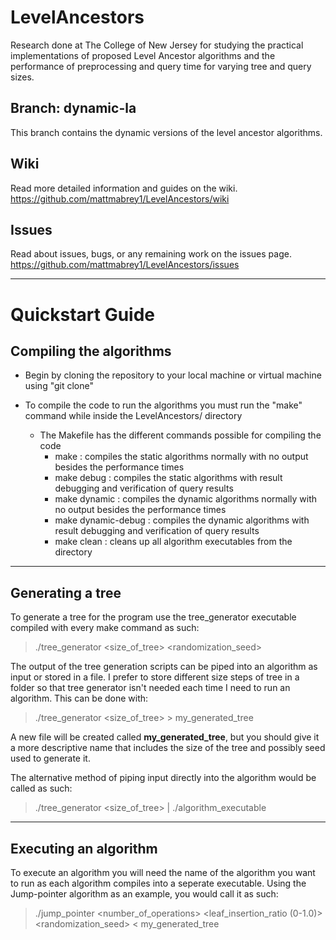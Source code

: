 # LevelAncestors
Research done at The College of New Jersey for studying the practical implementations of proposed Level Ancestor algorithms and the performance of preprocessing and query time for varying tree and query sizes.

## Branch: **dynamic-la**
This branch contains the dynamic versions of the level ancestor algorithms.

## Wiki
Read more detailed information and guides on the wiki.
https://github.com/mattmabrey1/LevelAncestors/wiki

## Issues
Read about issues, bugs, or any remaining work on the issues page.
https://github.com/mattmabrey1/LevelAncestors/issues

--- 
# Quickstart Guide

## Compiling the algorithms

- Begin by cloning the repository to your local machine or virtual machine using "git clone"

- To compile the code to run the algorithms you must run the "make" command while inside the LevelAncestors/ directory
    - The Makefile has the different commands possible for compiling the code
        - make : compiles the static algorithms normally with no output besides the performance times
        - make debug : compiles the static algorithms with result debugging and verification of query results
        - make dynamic : compiles the dynamic algorithms normally with no output besides the performance times
        - make dynamic-debug : compiles the dynamic algorithms with result debugging and verification of query results
        - make clean : cleans up all algorithm executables from the directory

--- 
## Generating a tree

To generate a tree for the program use the tree_generator executable compiled with every make command as such:
> ./tree_generator <size_of_tree> <randomization_seed>

The output of the tree generation scripts can be piped into an algorithm as input or stored in a file.
I prefer to store different size steps of tree in a folder so that tree generator isn't needed each time I need to run an algorithm.
This can be done with:
> ./tree_generator <size_of_tree> <seed> > my_generated_tree
  
A new file will be created called **my_generated_tree**, but you should give it a more descriptive name that includes the size of the tree and possibly seed used to generate it.

The alternative method of piping input directly into the algorithm would be called as such:
> ./tree_generator <size_of_tree> <seed> | ./algorithm_executable
  
--- 
## Executing an algorithm
To execute an algorithm you will need the name of the algorithm you want to run as each algorithm compiles into a seperate executable. Using the Jump-pointer algorithm as an example, you would call it as such:
  > ./jump_pointer <number_of_operations> <leaf_insertion_ratio (0-1.0)> <randomization_seed> < my_generated_tree
